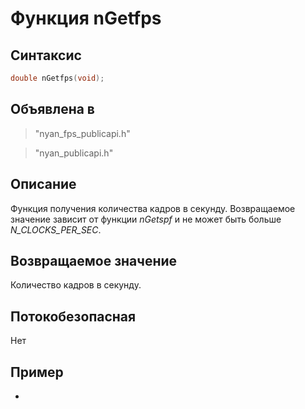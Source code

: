 ﻿# Функция nGetfps

## Синтаксис

```c
double nGetfps(void);
```

## Объявлена в

> "nyan_fps_publicapi.h"

> "nyan_publicapi.h"

## Описание

Функция получения количества кадров в секунду. Возвращаемое значение зависит от функции *nGetspf* и не может быть больше *N_CLOCKS_PER_SEC*.

## Возвращаемое значение

Количество кадров в секунду.

## Потокобезопасная

Нет

## Пример

-
